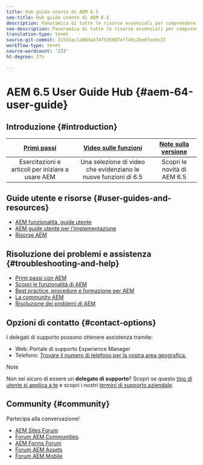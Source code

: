 ```yaml
---
title: Hub guida utente di AEM 6.5
seo-title: Hub guida utente di AEM 6.5
description: Panoramica di tutte le risorse essenziali per comprendere, installare, gestire e utilizzare AEM 6.5
seo-description: Panoramica di tutte le risorse essenziali per comprendere, installare, gestire e utilizzare AEM 6.5
translation-type: tm+mt
source-git-commit: 315d1ac1a00da474f535087eff49c2be8fee8c37
workflow-type: tm+mt
source-wordcount: '233'
ht-degree: 27%

---
```



# AEM 6.5 User Guide Hub {#aem-64-user-guide}

## Introduzione {#introduction}

| [Primi passi](https://helpx.adobe.com/experience-manager/get-started.html) | [Video sulle funzioni](https://helpx.adobe.com/experience-manager/kt/index/aem-6-5-videos.html) | [Note sulla versione](https://helpx.adobe.com/it/experience-manager/6-5/release-notes.html) |
|:-:|:-:|:-:|
| Esercitazioni e articoli per iniziare a usare AEM | Una selezione di video che evidenziano le nuove funzioni di 6.5 | Scopri le novità di AEM 6.5 |

## Guide utente e risorse {#user-guides-and-resources}

* [AEM funzionalità, guide utente](capabilities.md)
* [AEM guide utente per l’implementazione](implementation.md)
* [Risorse AEM](resources.md)

## Risoluzione dei problemi e assistenza {#troubleshooting-and-help}

* [Primi passi con AEM](new.md)
* [Scopri le funzionalità di AEM](learn.md)
* [Best practice, procedure e formazione per AEM](best-practice.md)
* [La community AEM](community.md)
* [Risoluzione dei problemi di AEM](troubleshooting.md)

## Opzioni di contatto {#contact-options}

I delegati di supporto possono ottenere assistenza tramite:

* Web:  Portale di supporto Experience Manager
* Telefono: [Trovare il numero di telefono per la vostra area geografica.](https://helpx.adobe.com/contact/dma-external/DMACustomeCareRegionalPhoneNumbers.html)

>[!NOTE]
>
>Non sei sicuro di essere un **delegato di supporto**? Scopri se questo [tipo di utente si applica a te](https://helpx.adobe.com/experience-cloud/supported-users.html) e scopri i nostri [termini di supporto aziendale](https://helpx.adobe.com/support/programs/enterprise-support-terms.html).

## Community {#community}

Partecipa alla conversazione!

* [ AEM Sites Forum](http://help-forums.adobe.com/content/adobeforums/en/experience-manager-forum/adobe-experience-manager.html)
* [Forum AEM Communities](http://help-forums.adobe.com/content/adobeforums/en/experience-manager-forum/aem-communities.html)
* [ AEM Forms Forum](http://help-forums.adobe.com/content/adobeforums/en/experience-manager-forum/aem-forms.html)
* [Forum AEM Assets](http://help-forums.adobe.com/content/adobeforums/en/experience-manager-forum/aem-assets.html)
* [Forum AEM Mobile](http://forums.adobe.com/community/experiencemanagermobile)
